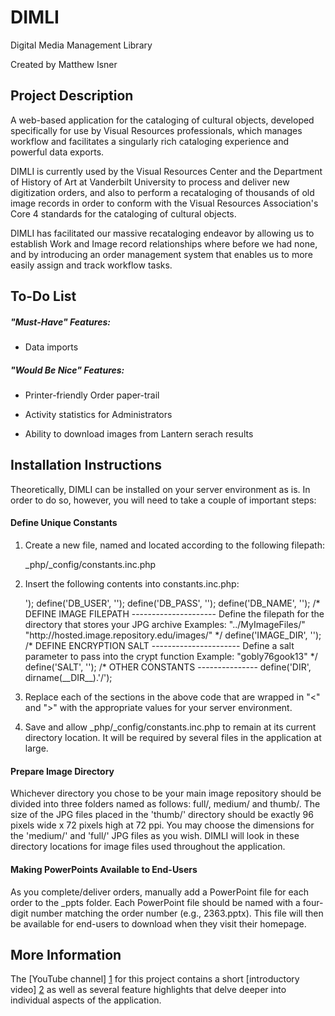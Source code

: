 DIMLI
=====

Digital Media Management Library

Created by Matthew Isner

Project Description
-------------------

A web-based application for the cataloging of cultural objects, developed specifically for use by Visual Resources professionals, which manages workflow and facilitates a singularly rich cataloging experience and powerful data exports.

DIMLI is currently used by the Visual Resources Center and the Department of History of Art at Vanderbilt University to process and deliver new digitization orders, and also to perform a recataloging of thousands of old image records in order to conform with the Visual Resources Association's Core 4 standards for the cataloging of cultural objects.

DIMLI has facilitated our massive recataloging endeavor by allowing us to establish Work and Image record relationships where before we had none, and by introducing an order management system that enables us to more easily assign and track workflow tasks.

To-Do List
----------

##### "Must-Have" Features:

+ Data imports

##### "Would Be Nice" Features:

+ Printer-friendly Order paper-trail

+ Activity statistics for Administrators

+ Ability to download images from Lantern serach results

Installation Instructions
-------------------------

Theoretically, DIMLI can be installed on your server environment as is. In order to do so, however, you will need to take a couple of important steps:

#### Define Unique Constants

1) Create a new file, named and located according to the following filepath:

    _php/_config/constants.inc.php

2) Insert the following contents into constants.inc.php:

    <?php
    /* 
    DATABASE CONSTANTS
    ------------------
    Define the specifics of your server environment */

    define('DB_SERVER', '<your.server.url.here>');
    define('DB_USER', '<yourDatabaseUsername>');
    define('DB_PASS', '<yourDatabasePassword>');
    define('DB_NAME', '<yourDatabaseName>');

    /* 
    DEFINE IMAGE FILEPATH
    ---------------------
    Define the filepath for the directory that stores your JPG archive 
    Examples:
       "../MyImageFiles/"
       "http://hosted.image.repository.edu/images/" */

    define('IMAGE_DIR', '<filepathOfYourImageDirectory>');
    
    /*
    DEFINE ENCRYPTION SALT
    ----------------------
    Define a salt parameter to pass into the crypt function
    Example: "gobly76gook13" */

    define('SALT', '<saltStringOfYourChoice>');
    
    /*
    OTHER CONSTANTS
    ---------------

    define('DIR', dirname(__DIR__).'/');

3) Replace each of the sections in the above code that are wrapped in "<" and ">" with the appropriate values for your server environment.

4) Save and allow _php/_config/constants.inc.php to remain at its current directory location. It will be required by several files in the application at large.

#### Prepare Image Directory

Whichever directory you chose to be your main image repository should be divided into three folders named as follows: full/, medium/ and thumb/. The size of the JPG files placed in the 'thumb/' directory should be exactly 96 pixels wide x 72 pixels high at 72 ppi. You may choose the dimensions for the 'medium/' and 'full/' JPG files as you wish. DIMLI will look in these directory locations for image files used throughout the application.

#### Making PowerPoints Available to End-Users

As you complete/deliver orders, manually add a PowerPoint file for each order to the _ppts folder. Each PowerPoint file should be named with a four-digit number matching the order number (e.g., 2363.pptx). This file will then be available for end-users to download when they visit their homepage.

More Information
----------------

The [YouTube channel] [1] for this project contains a short [introductory video] [2] as well as several feature highlights that delve deeper into individual aspects of the application.

[1]: http://www.youtube.com/channel/UCNavkQ4OuUO2idBjNfaq2zg
[2]: http://www.youtube.com/watch?v=k34agI23-jg

